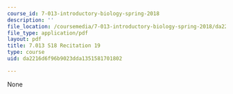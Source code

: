 ```yaml
---
course_id: 7-013-introductory-biology-spring-2018
description: ''
file_location: /coursemedia/7-013-introductory-biology-spring-2018/da2216d6f96b9023dda1351581701802_MIT7_013s18R19Q.pdf
file_type: application/pdf
layout: pdf
title: 7.013 S18 Recitation 19
type: course
uid: da2216d6f96b9023dda1351581701802

---
```

None